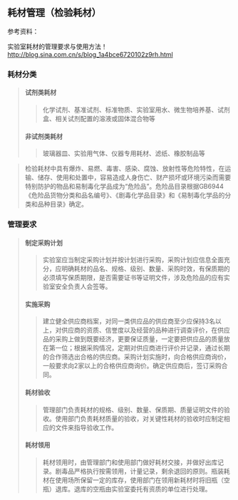 
## 耗材管理（检验耗材）

参考资料：

实验室耗材的管理要求与使用方法！http://blog.sina.com.cn/s/blog_1a4bce6720102z9rh.html

### 耗材分类
>#### 试剂类耗材
>>化学试剂、基准试剂、标准物质、实验室用水、微生物培养基、试剂盒、相关试剂配置的溶液或固体混合物等
>#### 非试剂类耗材
>>玻璃器皿、实验用气体、仪器专用耗材、滤纸、橡胶制品等

>检验耗材中具有爆炸、易燃、毒害、感染、腐蚀、放射性等危险特性，在运输、储存、使用和处置中，容易造成人身伤亡、财产损坏或环境污染而需要特别防护的物品和易制毒化学品成为“危险品”。危险品目录根据GB6944《危险品货物分类和品名编号》、《剧毒化学品目录》和《易制毒化学品的分类和品种目录》确定。

### 管理要求
>#### 制定采购计划
>>实验室应当制定采购计划并按计划进行采购，采购计划应信息全面充分，应明确耗材的品名、规格、级别、数量、采购时效，有保质期的必须填写保质期限，是否需要证书等证明文件，涉及危险品的应有实验室安全负责人会签等。
>#### 实施采购
>>建立健全供应商档案，对同一类供应品的供应商至少应保持3名以上，对供应商的资质、信誉度以及经营的品种进行调查评价，在供应品的采购上做到既要经济，更要保证质量，一定要把供应品的质量放在第一位；根据采购情况，定期对供应商进行评价并记录，通过长期的合作筛选出合格的供应商。采购计划实施时，向合格供应商询价，一般要求向2家以上的合格供应商询价。确定供应商后，签订采购合同。
>#### 耗材验收
>>管理部门负责耗材的规格、级别、数量、保质期、质量证明文件的验收。使用部门负责耗材质量的验收，对关键性耗材的验收时应制定相应的文件来指导验收工作。
>#### 耗材领用
>>耗材领用时，由管理部门和使用部门做好耗材交接，并做好出库记录。剧毒品严格执行按需领用，计量记录，剩余退回的原则。瓶装耗材在使用场所保留一定的库存，使用部门在领用新耗材时将旧瓶（空瓶）退库。退库的空瓶由实验室委托有资质的单位进行处理。